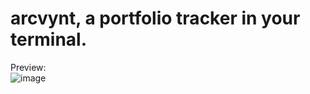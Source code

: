# arcvynt, a portfolio tracker in your terminal.
Preview: <br>
![image](https://github.com/user-attachments/assets/4649fea3-c7a2-44c0-aa51-58159f127c50)




